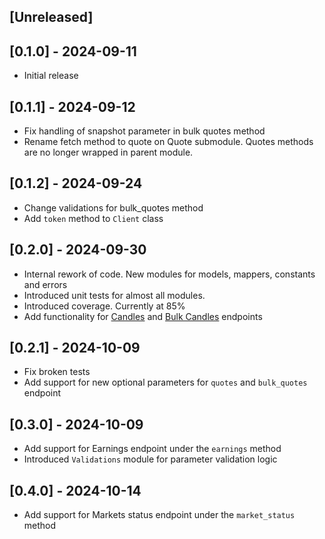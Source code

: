## [Unreleased]

## [0.1.0] - 2024-09-11

- Initial release

## [0.1.1] - 2024-09-12

- Fix handling of snapshot parameter in bulk quotes method
- Rename fetch method to quote on Quote submodule. Quotes methods are no longer wrapped in parent module.

## [0.1.2] - 2024-09-24

- Change validations for bulk_quotes method
- Add `token` method to `Client` class

## [0.2.0] - 2024-09-30

- Internal rework of code. New modules for models, mappers, constants and errors
- Introduced unit tests for almost all modules.
- Introduced coverage. Currently at 85%
- Add functionality for [Candles](https://www.marketdata.app/docs/api/stocks/candles) and [Bulk Candles](https://www.marketdata.app/docs/api/stocks/bulkcandles) endpoints

## [0.2.1] - 2024-10-09

- Fix broken tests
- Add support for new optional parameters for `quotes` and `bulk_quotes` endpoint

## [0.3.0] - 2024-10-09

- Add support for Earnings endpoint under the `earnings` method
- Introduced `Validations` module for parameter validation logic

## [0.4.0] - 2024-10-14

- Add support for Markets status endpoint under the `market_status` method
